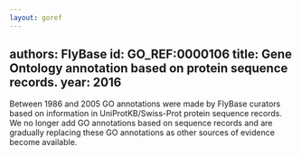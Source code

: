 ```yaml
---
layout: goref
--- 
```

authors: FlyBase
id: GO_REF:0000106
title: Gene Ontology annotation based on protein sequence records.
year: 2016
---

Between 1986 and 2005 GO annotations were made by FlyBase curators based on information in UniProtKB/Swiss-Prot protein sequence records. We no longer add GO annotations based on sequence records and are gradually replacing these GO annotations as other sources of evidence become available.
